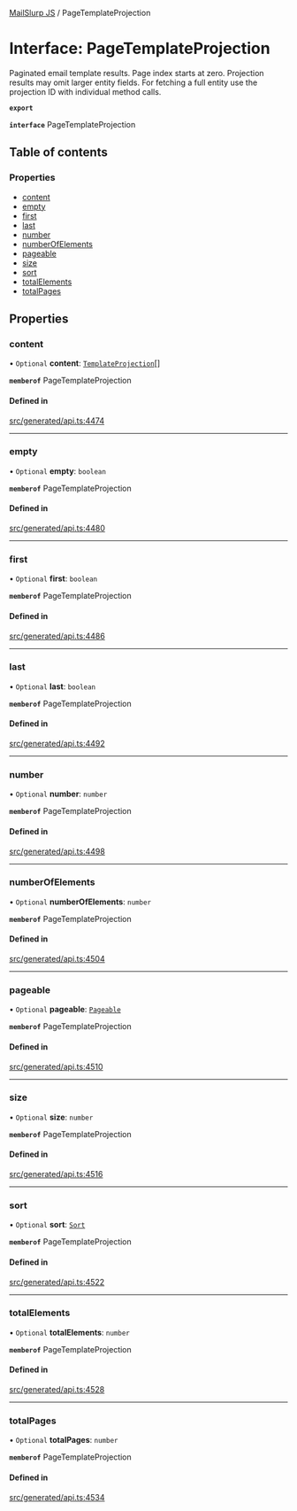 [MailSlurp JS](../README.md) / PageTemplateProjection

# Interface: PageTemplateProjection

Paginated email template results. Page index starts at zero. Projection results may omit larger entity fields. For fetching a full entity use the projection ID with individual method calls.

**`export`**

**`interface`** PageTemplateProjection

## Table of contents

### Properties

- [content](PageTemplateProjection.md#content)
- [empty](PageTemplateProjection.md#empty)
- [first](PageTemplateProjection.md#first)
- [last](PageTemplateProjection.md#last)
- [number](PageTemplateProjection.md#number)
- [numberOfElements](PageTemplateProjection.md#numberofelements)
- [pageable](PageTemplateProjection.md#pageable)
- [size](PageTemplateProjection.md#size)
- [sort](PageTemplateProjection.md#sort)
- [totalElements](PageTemplateProjection.md#totalelements)
- [totalPages](PageTemplateProjection.md#totalpages)

## Properties

### content

• `Optional` **content**: [`TemplateProjection`](TemplateProjection.md)[]

**`memberof`** PageTemplateProjection

#### Defined in

[src/generated/api.ts:4474](https://github.com/mailslurp/mailslurp-client/blob/75eefbf/src/generated/api.ts#L4474)

___

### empty

• `Optional` **empty**: `boolean`

**`memberof`** PageTemplateProjection

#### Defined in

[src/generated/api.ts:4480](https://github.com/mailslurp/mailslurp-client/blob/75eefbf/src/generated/api.ts#L4480)

___

### first

• `Optional` **first**: `boolean`

**`memberof`** PageTemplateProjection

#### Defined in

[src/generated/api.ts:4486](https://github.com/mailslurp/mailslurp-client/blob/75eefbf/src/generated/api.ts#L4486)

___

### last

• `Optional` **last**: `boolean`

**`memberof`** PageTemplateProjection

#### Defined in

[src/generated/api.ts:4492](https://github.com/mailslurp/mailslurp-client/blob/75eefbf/src/generated/api.ts#L4492)

___

### number

• `Optional` **number**: `number`

**`memberof`** PageTemplateProjection

#### Defined in

[src/generated/api.ts:4498](https://github.com/mailslurp/mailslurp-client/blob/75eefbf/src/generated/api.ts#L4498)

___

### numberOfElements

• `Optional` **numberOfElements**: `number`

**`memberof`** PageTemplateProjection

#### Defined in

[src/generated/api.ts:4504](https://github.com/mailslurp/mailslurp-client/blob/75eefbf/src/generated/api.ts#L4504)

___

### pageable

• `Optional` **pageable**: [`Pageable`](Pageable.md)

**`memberof`** PageTemplateProjection

#### Defined in

[src/generated/api.ts:4510](https://github.com/mailslurp/mailslurp-client/blob/75eefbf/src/generated/api.ts#L4510)

___

### size

• `Optional` **size**: `number`

**`memberof`** PageTemplateProjection

#### Defined in

[src/generated/api.ts:4516](https://github.com/mailslurp/mailslurp-client/blob/75eefbf/src/generated/api.ts#L4516)

___

### sort

• `Optional` **sort**: [`Sort`](Sort.md)

**`memberof`** PageTemplateProjection

#### Defined in

[src/generated/api.ts:4522](https://github.com/mailslurp/mailslurp-client/blob/75eefbf/src/generated/api.ts#L4522)

___

### totalElements

• `Optional` **totalElements**: `number`

**`memberof`** PageTemplateProjection

#### Defined in

[src/generated/api.ts:4528](https://github.com/mailslurp/mailslurp-client/blob/75eefbf/src/generated/api.ts#L4528)

___

### totalPages

• `Optional` **totalPages**: `number`

**`memberof`** PageTemplateProjection

#### Defined in

[src/generated/api.ts:4534](https://github.com/mailslurp/mailslurp-client/blob/75eefbf/src/generated/api.ts#L4534)

